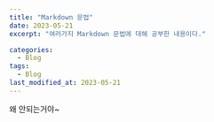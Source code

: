 ```yaml
---
title: "Markdown 문법"
date: 2023-05-21
excerpt: "여러가지 Markdown 문법에 대해 공부한 내용이다."

categories:
  - Blog
tags:
  - Blog
last_modified_at: 2023-05-21
---
```


왜 안되는거야~
